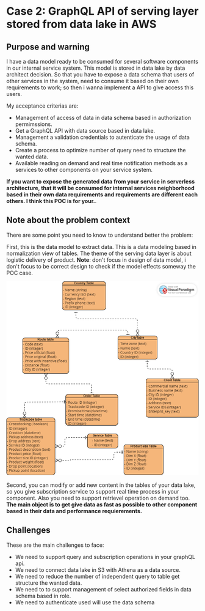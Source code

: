 # Case 2: GraphQL API of serving layer stored from data lake in AWS

## Purpose and warning

I have a data model ready to be consumed for several software components in our internal service system. This model is stored in data lake by data architect decision. So that you have to expose a data schema that users of other services in the system, need to consume it based on their own requirements to work; so then i wanna implement a API to give access this users.

My acceptance criterias are:

* Management of access of data in data schema based in authorization permimssions.
* Get a GraphQL API with data source based in data lake.
* Management a validation credentials to autenticate the usage of data schema.
* Create a process to optimize number of query need to structure the wanted data.
* Available reading on demand and real time notification methods as a services to other components on your service system.

__If you want to expose the generated data from your service in serverless architecture, that it will be consumed for internal services neighborhood based in their own data requirements and requirements are different each others. I think this POC is for your.__.

## Note about the problem context

There are some point you need to know to understand better the problem:

First, this is the data model to extract data. This is a data modeling based in normalization view of tables. The theme of the serving data layer is about logistic delivery of product. **Note**: don't focus in design of data model, i don't focus to be correct design to check if the model effects someway the POC case.

![Data model](https://github.com/CarlosChicata/data_world_portfolio/blob/master/Projects/POC/AWS_API_of_serving_layer_from_data_lake/code/image/POC%20serving%20layer%20-%20data%20model.png)

Second, you can modify or add new content in the tables of your data lake, so you give subscription service to support real time process in your component. Also you need to support retrievel operation on demand too. __The main object is to get give data as fast as possible to other component based in their data and performance requierements.__

## Challenges

These are the main challenges to face:

* We need to support query and subscription operations in your graphQL api.
* We need to connect data lake in S3 with Athena as a data source.
* We need to reduce the number of independent query to table get structure the wanted data.
* We need to to support management of select authorized fields in data schema based in role.
* We need to authenticate used will use the data schema


